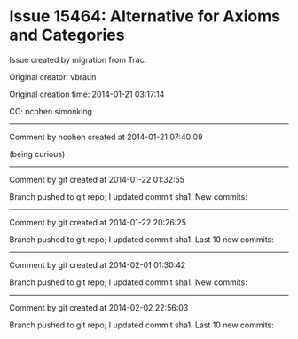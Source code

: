 # Issue 15464: Alternative for Axioms and Categories

Issue created by migration from Trac.

Original creator: vbraun

Original creation time: 2014-01-21 03:17:14

CC:  ncohen simonking




---

Comment by ncohen created at 2014-01-21 07:40:09

(being curious)


---

Comment by git created at 2014-01-22 01:32:55

Branch pushed to git repo; I updated commit sha1. New commits:


---

Comment by git created at 2014-01-22 20:26:25

Branch pushed to git repo; I updated commit sha1. Last 10 new commits:


---

Comment by git created at 2014-02-01 01:30:42

Branch pushed to git repo; I updated commit sha1. New commits:


---

Comment by git created at 2014-02-02 22:56:03

Branch pushed to git repo; I updated commit sha1. Last 10 new commits:
